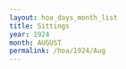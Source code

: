 ```yaml
---
layout: hoa_days_month_list
title: Sittings
year: 1924
month: AUGUST
permalink: /hoa/1924/Aug
---
```

